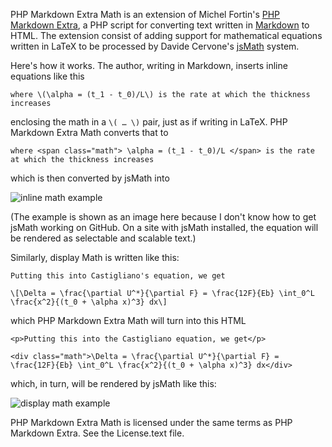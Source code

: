 PHP Markdown Extra Math is an extension of Michel Fortin's [PHP Markdown Extra][1], a PHP script for converting text written in [Markdown][2] to HTML. The extension consist of adding support for mathematical equations written in LaTeX to be processed by Davide Cervone's [jsMath][3] system.

Here's how it works. The author, writing in Markdown, inserts inline equations like this

    where \(\alpha = (t_1 - t_0)/L\) is the rate at which the thickness increases

enclosing the math in a `\( … \)` pair, just as if writing in LaTeX. PHP Markdown Extra Math converts that to 

    where <span class="math"> \alpha = (t_1 - t_0)/L </span> is the rate at which the thickness increases

which is then converted by jsMath into

![inline math example](http://www.leancrew.com/all-this/images/math-inline-example.png)

(The example is shown as an image here because I don't know how to get jsMath working on GitHub. On a site with jsMath installed, the equation will be rendered as selectable and scalable text.)

Similarly, display Math is written like this:

    Putting this into Castigliano's equation, we get
    
    \[\Delta = \frac{\partial U^*}{\partial F} = \frac{12F}{Eb} \int_0^L \frac{x^2}{(t_0 + \alpha x)^3} dx\]

which PHP Markdown Extra Math will turn into this HTML

    <p>Putting this into the Castigliano equation, we get</p>

    <div class="math">\Delta = \frac{\partial U^*}{\partial F} = \frac{12F}{Eb} \int_0^L \frac{x^2}{(t_0 + \alpha x)^3} dx</div>  

which, in turn, will be rendered by jsMath like this:

![display math example](http://www.leancrew.com/all-this/images/math-display-example.png)


PHP Markdown Extra Math is licensed under the same terms as PHP Markdown Extra. See the License.text file.

[1]: http://michelf.com/projects/php-markdown/extra/
[2]: http://daringfireball.net/projects/markdown/
[3]: http://www.math.union.edu/~dpvc/jsMath/
